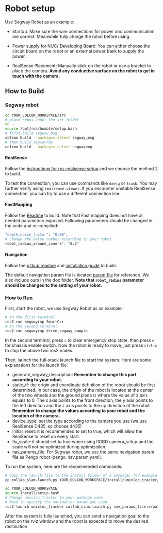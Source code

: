 # Robot setup

Use Segway Robot as an example:

- Startup: Make sure the wire connections for power and communication are correct. Meanwhile fully charge the robot before using.

- Power supply for NUC/ Developing Board: You can either choose the circuit board on the robot or an external power bank to supply the power.

- RealSense Placement: Manually stick on the robot or use a bracket to place the camera. **Avoid any conductive surface on the robot to get in touch with the camera.**

## How to Build

### Segway robot

```sh
cd YOUR_COLCON_WORKSPACE/src
# place repos under the src folder
cd ..
source /opt/ros/humble/setup.bash
# first build segway_msg
colcon build --packages-select segway_msg
# then build segwayrmp
colcon build --packages-select segwayrmp
```

#### RealSense

Follow the [instructions for ros-realsense setup](https://github.com/IntelRealSense/realsense-ros/tree/ros2) and we choose the method 2 to build.

To test the connection, you can use commands like ```dmesg``` or ```lsusb```. You may further verify using ```realsense-viewer```. If you encounter unstable RealSense connection, you can try to use a different connection line.

#### FastMapping

Follow the [Readme](../../fast-mapping/) to build. Note that Fast mapping does not have all needed parameters exposed. Following parameters should be changed in the code and re-compiled:

```sh
"depth_noise_factor": "0.08",
# Change the below number according to your robot
robot_radius_around_camera": "0.3"
```

#### Navigation

Follow the [github readme](https://github.com/ros-planning/navigation2/tree/main/nav2_bringup) and [installation guide](https://navigation.ros.org/getting_started/index.html#installation) to build.

The default navigation param file is located [param file](https://github.com/ros-planning/navigation2/tree/main/nav2_bringup/params) for reference. We also include ours in the doc folder. **Note that ```robot_radius``` parameter should be changed to the setting of your robot.**

### How to Run

First, start the robot, we use Segway Robot as an example:

```sh
# in the first terminal
ros2 run segwayrmp SmartCar
# in the second terminal
ros2 run segwayrmp drive_segway_sample
```

In the second terminal, press ```c``` to clear emergency stop state, then press ```e``` for chassis enable switch. Now the robot is ready to move, just press ```ctrl-c``` to stop the above two ros2 nodes.

Then, launch the full-stack launch file to start the system. Here are some explanations for the launch file:

- generate_segway_description: **Remember to change this part according to your robot.**
- static_tf: the origin and coordinate definition of the robot should be first determined. In our case, the origin of the robot is located at the center of the two wheels and the ground plane is where the value of z axis equals to 0. The x axis points to the front direction, the y axis points to the left direction and the z axis points to the up direction of the robot. **Remember to change the values according to your robot and the location of the camera.**
- device_type: set the type according to the camera you use (we use RealSense D435, so choose d435)
- initial_reset: it is recommended to set to true, which will allow the RealSense to reset on every start.
- fix_scale: it should set to true when using RGBD camera_setup and the scale will not be optimized during optimization.
- nav_params_file: For Segway robot, we use the same navigation param file as Pengo robot (pengo_nav.param.yaml).

To run the system, here are the recommended commands:

```sh
# Copy the launch file to the install folder of a package, for example to the univloc_tracker package
cp collab_slam.launch.py YOUR_COLCON_WORKSPACE/install/univloc_tracker/share/univloc_tracker/launch/

cd YOUR_COLCON_WORKSPACE
source install/setup.bash
# Change univloc_tracker to your package name
# Need to specify the navigation param you used
ros2 launch univloc_tracker collab_slam.launch.py nav_params_file:=/path_to_customized_nav_param/your_robot_nav.param.yaml
```

 After the system is fully launched, you can send a navigation goal to the robot on the rviz window and the robot is expected to move the desired destination.
